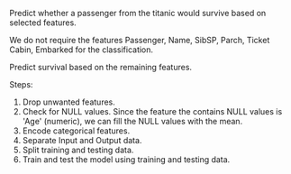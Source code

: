 Predict whether a passenger from the titanic would survive based on selected features.

We do not require the features Passenger, Name, SibSP, Parch, Ticket Cabin, Embarked for the classification.

Predict survival based on the remaining features.

Steps:

1. Drop unwanted features.
2. Check for NULL values. Since the feature the contains NULL values is 'Age' (numeric), we can fill the NULL values with the mean.
3. Encode categorical features.
4. Separate Input and Output data.
5. Split training and testing data.
6. Train and test the model using training and testing data. 
